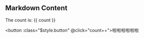 ## Markdown Content

The count is: {{ count }}

<script setup>
import { ref } from 'vue'

const count = ref(0)
</script>

<button :class="$style.button" @click="count++">啦啦啦啦啦啦</button>

<style module>
.button {
  /* color: red; */
  font-weight: bold;
}
</style>
